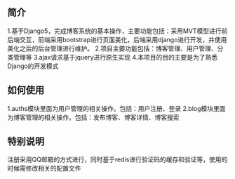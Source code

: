 ## 简介
1.基于Django5，完成博客系统的基本操作，主要功能包括：采用MVT模型进行前后端交互，前端采用bootstrap进行页面美化，后端采用django进行开发，并使用美化之后的后台管理进行维护。
2.项目主要功能包括：博客管理、用户管理、分类管理等
3.ajax请求基于jquery进行原生实现
4.本项目的目的主要是为了熟悉Django的开发模式
## 如何使用
1.auths模块里面为用户管理的相关操作。包括：用户注册、登录
2.blog模块里面为博客管理的相关操作。包括：发布博客、博客详情、博客搜索
## 特别说明
注册采用QQ邮箱的方式进行，同时基于redis进行验证码的缓存和验证等，使用的时候需修改相关的配置文件
